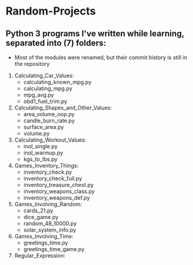 # Random-Projects
Python 3 programs I've written while learning, separated into (7) folders:
------------------------------
- Most of the modules were renamed, but their commit history is still in the repository

1) Calculating_Car_Values:
   - calculating_known_mpg.py
   - calculating_mpg.py
   - mpg_avg.py
   - obd1_fuel_trim.py
2) Calculating_Shapes_and_Other_Values:
   - area_volume_oop.py
   - candle_burn_rate.py
   - surface_area.py
   - volume.py
3) Calculating_Workout_Values:
   - inol_single.py
   - inol_warmup.py
   - kgs_to_lbs.py
4) Games_Inventory_Things:
   - inventory_check.py
   - inventory_check_full.py
   - inventory_treasure_chest.py
   - inventory_weapons_class.py
   - inventory_weapons_def.py
5) Games_Involving_Random:
   - cards_21.py
   - dice_game.py
   - random_48_10000.py
   - solar_system_info.py
6) Games_Involving_Time:
   - greetings_time.py
   - greetings_time_game.py
7) Regular_Expression:
